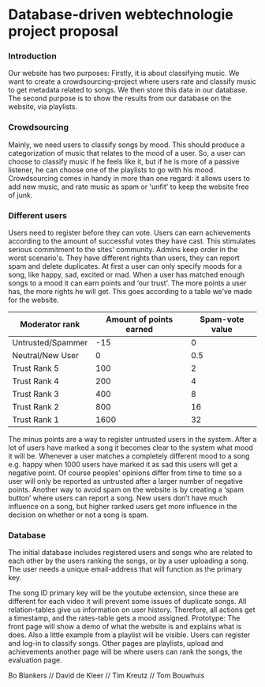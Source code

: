 # Database-driven webtechnologie project proposal #

### Introduction ###

Our website has two purposes: Firstly, it is about classifying music. We want to create a crowdsourcing-project where users rate and classify music to get metadata related to songs. We then store this data in our database.
The second purpose is to show the results from our database on the website, via playlists.

### Crowdsourcing ###

Mainly, we need users to classify songs by mood. This should produce a categorization of music that relates to the mood of a user. So, a user can choose to classify music if he feels like it, but if he is more of a passive listener, he can choose one of the playlists to go with his mood.
Crowdsourcing comes in handy in more than one regard: it allows users to add new music, and rate music as spam or 'unfit' to keep the website free of junk.

### Different users ###

Users need to register before they can vote. Users can earn achievements according to the amount of successful votes they have cast. This stimulates serious commitment to the sites' community. Admins keep order in the worst scenario's. They have different rights than users, they can report spam and delete duplicates.
At first a user can only specify moods for a song, like happy, sad, excited or mad. When a user has matched enough songs to a mood it can earn points and ‘our trust’. The more points a user has, the more rights he will get. This goes according to a table we’ve made for the website.

| Moderator rank    | Amount of points earned | Spam-vote value |
|-------------------|-------------------------|-----------------|
| Untrusted/Spammer | -15                     | 0               |
| Neutral/New User  | 0                       | 0.5             |
| Trust Rank 5      | 100                     | 2               |
| Trust Rank 4      | 200                     | 4               |
| Trust Rank 3      | 400                     | 8               |
| Trust Rank 2      | 800                     | 16              |
| Trust Rank 1      | 1600                    | 32              |

The minus points are a way to register untrusted users in the system. After a lot of users have marked a song it becomes clear to the system what mood it will be. Whenever a user matches a completely different mood to a song e.g. happy when 1000 users have marked it as sad this users will get a negative point. Of course peoples’ opinions differ from time to time so a user will only be reported as untrusted after a larger number of negative points. Another way to avoid spam on the website is by creating a ‘spam button’ where users can report a song. New users don’t have much influence on a song, but higher ranked users get more influence in the decision on whether or not a song is spam.

### Database ###

The initial database includes registered users and songs who are related to each other by the users ranking the songs, or by a user uploading a song.
The user needs a unique email-address that will function as the primary key.

The song ID primary key will be the youtube extension, since these are different for each video it will prevent some issues of duplicate songs. All relation-tables give us information on user history. Therefore, all actions get a timestamp, and the rates-table gets a mood assigned. Prototype: The front page will show a demo of what the website is and explains what is does. Also a little example from a playlist will be visible. Users can register and log-in to classify songs. Other pages are playlists, upload and achievements another page will be where users can rank the songs, the evaluation page.

Bo Blankers // David de Kleer // Tim Kreutz // Tom Bouwhuis
